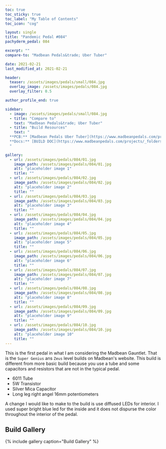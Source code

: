 ```yaml
---
toc: true
toc_sticky: true
toc_label: "My Table of Contents"
toc_icon: "cog"

layout: single
title: "Pandemic Pedal #084"
pachyderm_pedal: 084

excerpt: ""
compare-to: "Madbean Pedals&trade; Uber Tuber"

date: 2021-02-21
last_modified_at: 2021-02-21

header:
  teaser: /assets/images/pedals/small/084.jpg
  overlay_image: /assets/images/pedals/084.jpg
  overlay_filter: 0.5

author_profile_end: true

sidebar:
  - image: /assets/images/pedals/small/084.jpg
  - title: "Compare to"
    text: "Madbean Pedals&trade; Uber Tuber"
  - title: "Build Resources"
    text: "
  **PCB:** [Madbean Pedals Uber Tuber](https://www.madbeanpedals.com/projects/index.html)<br>
  **Docs:** [BUILD DOC](https://www.madbeanpedals.com/projects/_folders/Tube/docs/UberTuber_rev1.zip)
  "

gallery:
  - url: /assets/images/pedals/084/01.jpg
    image_path: /assets/images/pedals/084/01.jpg
    alt: "placeholder image 1"
    title: ""
  - url: /assets/images/pedals/084/02.jpg
    image_path: /assets/images/pedals/084/02.jpg
    alt: "placeholder image 2"
    title: ""
  - url: /assets/images/pedals/084/03.jpg
    image_path: /assets/images/pedals/084/03.jpg
    alt: "placeholder image 3"
    title: ""
  - url: /assets/images/pedals/084/04.jpg
    image_path: /assets/images/pedals/084/04.jpg
    alt: "placeholder image 4"
    title: ""
  - url: /assets/images/pedals/084/05.jpg
    image_path: /assets/images/pedals/084/05.jpg
    alt: "placeholder image 5"
    title: ""
  - url: /assets/images/pedals/084/06.jpg
    image_path: /assets/images/pedals/084/06.jpg
    alt: "placeholder image 6"
    title: ""
  - url: /assets/images/pedals/084/07.jpg
    image_path: /assets/images/pedals/084/07.jpg
    alt: "placeholder image 7"
    title: ""
  - url: /assets/images/pedals/084/08.jpg
    image_path: /assets/images/pedals/084/08.jpg
    alt: "placeholder image 8"
    title: ""
  - url: /assets/images/pedals/084/09.jpg
    image_path: /assets/images/pedals/084/09.jpg
    alt: "placeholder image 9"
    title: ""
  - url: /assets/images/pedals/084/10.jpg
    image_path: /assets/images/pedals/084/10.jpg
    alt: "placeholder image 10"
    title: ""
---
```


This is the first pedal in what I am considering the Madbean Gauntlet. That is the `Super Genius` ans `Zeus` level builds on Madbean's website. This build is different from more basic build because you use a tube and some capacitors and resistors that are not in the typical pedal.

* 6011 Tube
* 5W Transistor
* Silver Mica Capacitor
* Long leg right angel 16mm potentiometers

A change I would like to make to the build is use diffused LEDs for interior. I used super bright blue led for the inside and it does not dispurse the color throughout the interior of the pedal.

## Build Gallery

{% include gallery caption="Build Gallery" %}